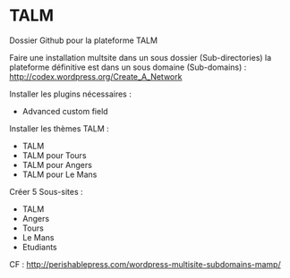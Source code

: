 TALM
====

Dossier Github pour la plateforme TALM

Faire une installation multsite dans un sous dossier (Sub-directories)
la plateforme définitive est dans un sous domaine (Sub-domains) :
http://codex.wordpress.org/Create_A_Network

Installer les plugins nécessaires :
- Advanced custom field

Installer les thèmes TALM :
- TALM
- TALM pour Tours
- TALM pour Angers
- TALM pour Le Mans

Créer 5 Sous-sites :
- TALM
- Angers
- Tours
- Le Mans
- Etudiants

CF :
http://perishablepress.com/wordpress-multisite-subdomains-mamp/

